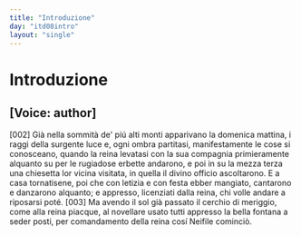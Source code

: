 ```yaml
---
title: "Introduzione"
day: "itd08intro"
layout: "single"
---
```

<div id="d08intro" type="introduction" who="author">
 <h1>
  Introduzione
 </h1>
 <p>
  <h2>
   [Voice: author]
  </h2>
 </p>
 <p>
  <a name="p08980002">
   [002]
  </a>
  Gi&agrave; nella sommit&agrave; de' pi&uacute; alti monti apparivano la
  <time value="domenicamattina">
   domenica mattina,
  </time>
  i raggi della surgente luce e, ogni ombra partitasi, manifestamente le cose si conosceano, quando la
  <name persref="lauretta" type="person">
   reina
  </name>
  levatasi con la sua compagnia primieramente alquanto su per le rugiadose erbette andarono, e poi in su la mezza terza una
  <name placeref="chiesetta-i08" type="place">
   chiesetta
  </name>
  lor vicina visitata, in quella il divino officio ascoltarono. E a casa tornatisene, poi che con letizia e con festa ebber mangiato, cantarono e danzarono alquanto; e appresso, licenziati dalla reina, chi volle andare a riposarsi pot&eacute;.
  <a name="p08980003">
   [003]
  </a>
  Ma avendo il sol gi&agrave; passato il cerchio di meriggio, come alla reina piacque, al novellare usato tutti appresso la
  <name placeref="fontebrigata-01" type="place">
   bella fontana
  </name>
  a seder posti, per comandamento della reina cos&iacute;
  <name persref="neifile" type="person">
   Neifile
  </name>
  cominci&ograve;.
 </p>
</div>